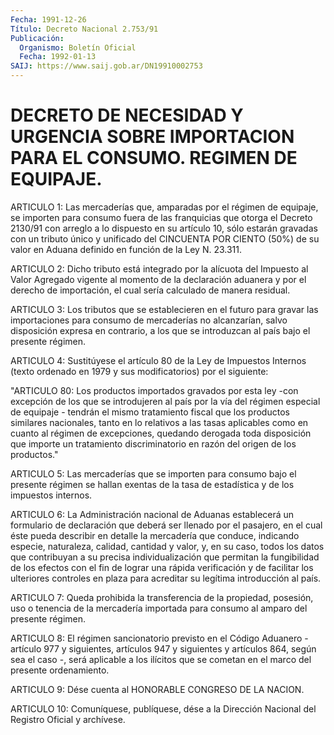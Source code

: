 ```yaml
---
Fecha: 1991-12-26
Título: Decreto Nacional 2.753/91
Publicación:
  Organismo: Boletín Oficial
  Fecha: 1992-01-13
SAIJ: https://www.saij.gob.ar/DN19910002753
---
```

# DECRETO DE NECESIDAD Y URGENCIA SOBRE IMPORTACION PARA EL CONSUMO. REGIMEN DE EQUIPAJE.

<a id="1"></a>
ARTICULO  1:  Las mercaderías que, amparadas por el régimen de equipaje, se importen para consumo fuera de las franquicias que otorga el Decreto 2130/91 con arreglo a lo dispuesto en su artículo 10, sólo estarán gravadas con un tributo único y unificado del CINCUENTA POR CIENTO (50%) de su valor en Aduana definido en función de la Ley N. 23.311.

<a id="2"></a>
ARTICULO 2: Dicho tributo está integrado por la alícuota del Impuesto al Valor Agregado vigente al momento de la declaración aduanera y por el derecho de importación, el cual sería calculado de manera residual.

<a id="3"></a>
ARTICULO 3: Los tributos que se establecieren en el futuro para gravar las importaciones para consumo de mercaderías no alcanzarían, salvo disposición expresa en contrario, a los que se introduzcan al país bajo el presente régimen.

<a id="4"></a>
ARTICULO 4: Sustitúyese el artículo 80 de la Ley de Impuestos Internos (texto ordenado en 1979 y sus modificatorios) por el siguiente:

"ARTICULO 80: Los productos importados gravados por esta ley -con excepción de los que se introdujeren al país por la vía del régimen especial de equipaje - tendrán el mismo tratamiento fiscal que los productos similares nacionales, tanto en lo relativos a las tasas aplicables como en cuanto al régimen de excepciones, quedando derogada toda disposición que importe un tratamiento discriminatorio en razón del origen de los productos."

<a id="5"></a>
ARTICULO  5: Las mercaderías que se importen para consumo bajo el presente régimen se hallan exentas de la tasa de estadística y de los impuestos internos.

<a id="6"></a>
ARTICULO 6: La Administración nacional de Aduanas establecerá un formulario de declaración que deberá ser llenado por el pasajero, en el cual éste pueda describir en detalle la mercadería que conduce, indicando especie, naturaleza, calidad, cantidad y valor, y, en su caso, todos los datos que contribuyan a su precisa individualización que permitan la fungibilidad de los efectos con el fin de lograr una rápida verificación y de facilitar los ulteriores controles en plaza para acreditar su legítima introducción al país.

<a id="7"></a>
ARTICULO  7: Queda prohibida la transferencia de la propiedad, posesión, uso o tenencia de la mercadería importada para consumo al amparo del presente régimen.

<a id="8"></a>
ARTICULO  8:  El régimen sancionatorio previsto en el Código Aduanero - artículo 977 y siguientes, artículos 947 y siguientes y artículos 864, según sea el caso -, será aplicable a los ilícitos que se cometan en el marco del presente ordenamiento.

<a id="9"></a>
ARTICULO 9: Dése cuenta al HONORABLE CONGRESO DE LA NACION.

<a id="10"></a>
ARTICULO  10:  Comuníquese, publíquese, dése a la Dirección Nacional del Registro Oficial y archívese.